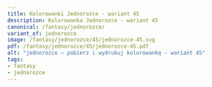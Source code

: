 ```yaml
---
title: Kolorowanki Jednorożce - wariant 45
description: Kolorowanka Jednorozce - wariant 45
canonical: /fantasy/jednorozce/
variant_of: jednorozce
image: /fantasy/jednorozce/45/jednorozce-45.svg
pdf: /fantasy/jednorozce/45/jednorozce-45.pdf
alt: "jednorozce – pobierz i wydrukuj kolorowankę - wariant 45"
tags:
- fantasy
- jednorozce
---
```

